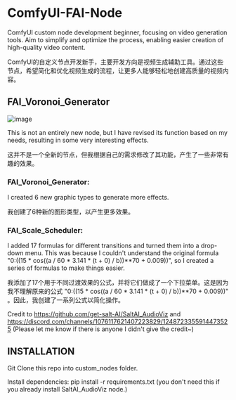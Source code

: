 # ComfyUI-FAI-Node

ComfyUI custom node development beginner, focusing on video generation tools. Aim to simplify and optimize the process, enabling easier creation of high-quality video content.

ComfyUI的自定义节点开发新手，主要开发方向是视频生成辅助工具。通过这些节点，希望简化和优化视频生成的流程，让更多人能够轻松地创建高质量的视频内容。

## FAI_Voronoi_Generator
![image](https://github.com/alanhuang67/ComfyUI-FAI-Node/blob/main/assets/Node.png?raw=true)

This is not an entirely new node, but I have revised its function based on my needs, resulting in some very interesting effects.

这并不是一个全新的节点，但我根据自己的需求修改了其功能，产生了一些非常有趣的效果。

### FAI_Voronoi_Generator:

I created 6 new graphic types to generate more effects.

我创建了6种新的图形类型，以产生更多效果。


### FAI_Scale_Scheduler: 

I added 17 formulas for different transitions and turned them into a drop-down menu. This was because I couldn't understand the original formula "0:((15 * cos((a / 60 * 3.141 * (t + 0) / b))**70 + 0.009))", so I created a series of formulas to make things easier.

我添加了17个用于不同过渡效果的公式，并将它们做成了一个下拉菜单。这是因为我不理解原来的公式 "0:((15 * cos((a / 60 * 3.141 * (t + 0) / b))**70 + 0.009))" 。因此，我创建了一系列公式以简化操作。

  
Credit to https://github.com/get-salt-AI/SaltAI_AudioViz and https://discord.com/channels/1076117621407223829/1248723355914473525
(Please let me know if there is anyone I didn't give the credit~)

## INSTALLATION

Git Clone this repo into custom_nodes folder.

Install dependencies: pip install -r requirements.txt (you don't need this if you already install SaltAI_AudioViz node.)


